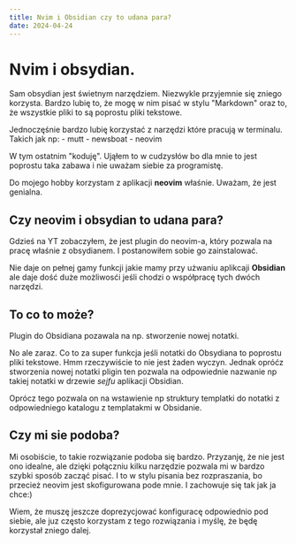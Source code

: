 ```yaml
---
title: Nvim i Obsidian czy to udana para?
date: 2024-04-24
---
```


# Nvim i obsydian.

Sam obsydian jest świetnym narzędziem. Niezwykle przyjemnie się zniego korzysta.
Bardzo lubię to, że mogę w nim pisać w stylu "Markdown" oraz to, że wszystkie pliki to są poprostu pliki tekstowe. 

Jednoczęśnie bardzo lubię korzystać z narzędzi które pracują w terminalu. Takich jak np:
    - mutt
    - newsboat
    - neovim

W tym ostatnim "koduję". Ująłem to w cudzysłów bo dla mnie to jest poprostu taka zabawa i nie uważam siebie za programistę. 

Do mojego hobby korzystam z aplikacji **neovim** właśnie. Uważam, że jest genialna. 

## Czy neovim i obsydian to udana para?

Gdzieś na YT zobaczyłem, że jest plugin do neovim-a, który pozwala na pracę właśnie z obsydianem. I postanowiłem sobie go zainstalować. 

Nie daje on pełnej gamy funkcji jakie mamy przy użwaniu aplikcaji **Obsidian** ale daje dość duże możliwosći jeśli chodzi o współpracę tych dwóch narzędzi. 

## To co to może?

Plugin do Obsidiana pozawala na np. stworzenie nowej notatki. 

No ale zaraz. Co to za super funkcja jeśli notatki do Obsydiana to poprostu pliki tekstowe. Hmm rzeczywiście to nie jest żaden wyczyn. Jednak opróćz stworzenia nowej notatki pligin ten pozwala na odpowiednie nazwanie np takiej notatki w drzewie *sejfu* aplikacji Obsidian. 

Oprócz tego pozwala on na wstawienie np struktury templatki do notatki z odpowiedniego katalogu z templatakmi w Obsidanie. 

## Czy mi sie podoba?

Mi osobiście, to takie rozwiązanie podoba się bardzo. Przyzanję, że nie jest ono idealne, ale dzięki połączniu kilku narzędzie pozwala mi w bardzo szybki sposób zacząć pisać. 
I to w stylu pisania bez rozpraszania, bo przecież neovim jest skofigurowana pode mnie. I zachowuje się tak jak ja chce:)

Wiem, że muszę jeszcze doprezycjować konfiguracę odpowiednio pod siebie, ale juz często korzystam z tego rozwiązania i myślę, że będę korzystał zniego dalej. 




